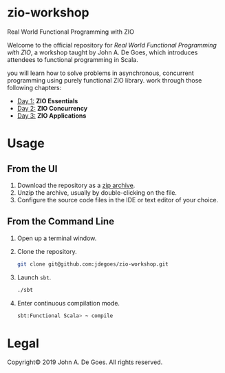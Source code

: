 # zio-workshop
Real World Functional Programming with ZIO

Welcome to the official repository for _Real World Functional Programming with ZIO_, a workshop taught by John A. De Goes, which introduces attendees to functional programming in Scala.

you will learn how to solve problems in asynchronous, concurrent programming using purely functional ZIO library.
work through those following chapters:

 * [Day 1:](https://github.com/jdegoes/zio-workshop/tree/setup/src/main/scala/net/degoes/zio/essentials/README.md) **ZIO Essentials**
 * [Day 2:](https://github.com/jdegoes/zio-workshop/tree/setup/src/main/scala/net/degoes/zio/concurrency/README.md) **ZIO Concurrency**
 * [Day 3:](https://github.com/jdegoes/zio-workshop/tree/setup/src/main/scala/net/degoes/zio/applications/README.md) **ZIO Applications**

# Usage

## From the UI

1. Download the repository as a [zip archive](https://github.com/jdegoes/zio-workshop/archive/master.zip).
2. Unzip the archive, usually by double-clicking on the file.
3. Configure the source code files in the IDE or text editor of your choice.

## From the Command Line

1. Open up a terminal window.

2. Clone the repository.

    ```bash
    git clone git@github.com:jdegoes/zio-workshop.git
    ```
5. Launch `sbt`.

    ```bash
    ./sbt
    ```
6. Enter continuous compilation mode.

    ```bash
    sbt:Functional Scala> ~ compile
    ```

# Legal

Copyright&copy; 2019 John A. De Goes. All rights reserved.
